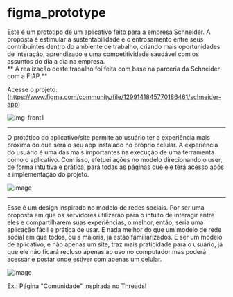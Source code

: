 # figma_prototype
Este é um protótipo de um aplicativo feito para a empresa Schneider. 
A proposta é estimular a sustentabilidade e o entrosamento entre seus contribuintes dentro do ambiente de trabalho, criando mais oportunidades de interação, aprendizado e uma competitividade saudável com os assuntos do dia a dia na empresa.  
** A realização deste trabalho foi feita com base na parceria da Schneider com a FIAP.**

Acesse o projeto: (https://www.figma.com/community/file/1299141845770186461/schneider-app)

![img-front1](https://github.com/Ayla-Carolina/figma_prototype/assets/84017026/b2c06a4d-d6c9-456d-9622-505b0a1b3770)

-------------------------------------------------------------------------------------------------------------------------------------------

O protótipo do aplicativo/site permite ao usuário ter a experiência mais próxima do que será o seu app instalado no próprio celular. 
A experiência do usuário é uma das mais importantes na execução de uma ferramenta como o aplicativo. Com isso, efetuei ações no modelo direcionando o user, de forma intuitiva e prática, para todas as páginas que ele terá acesso após a implementação do projeto. 


![image](https://github.com/Ayla-Carolina/figma_prototype/assets/84017026/3081d597-dc05-4349-86c0-d303865d5212)


-------------------------------------------------------------------------------------------------------------------------------------------
Esse é um design inspirado no modelo de redes sociais. Por ser uma proposta em que os servidores utilizarão para o intuito de interagir entre eles e compartilharem suas experiências, o melhor, então, seria uma aplicação fácil e prática de usar. E nada melhor do que um modelo de rede social em que todos, ou a maioria, já estão familiarizados. 
E ser um modelo de aplicativo, e não apenas um site, traz mais praticidade para o usuário, já que ele não ficará recluso apenas ao uso no computador mas poderá acessar e postar onde estiver com apenas um celular.

![image](https://github.com/Ayla-Carolina/figma_prototype/assets/84017026/46b1aad6-c67f-442e-918b-5413e7e11856)

Ex.: Página "Comunidade" inspirada no Threads!
